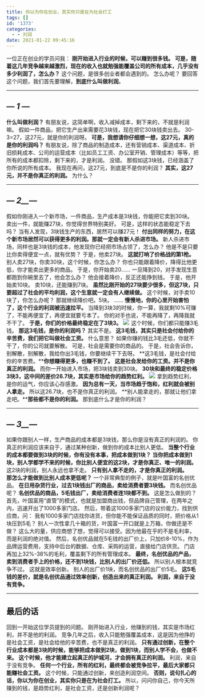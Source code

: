 ```yaml
---
title: 你以为你在创业，其实你只是在为社会打工
tags: []
id: '1373'
categories:
  - - 刘润
date: 2021-01-22 09:45:16
---
```


一位正在创业的学员问我： **刚开始进入行业的时候，可以赚到很多钱。** **可是，随着这几年竞争越来越激烈，现在的收入也就勉强能覆盖公司的所有成本，几乎没有多少利润了，怎么办？** 这个问题，是很多创业者都会遇到的。 怎么办呢？ 要回答这个问题，我们首先要理解，**到底什么叫做利润**。

* * *

  

## _—_ _**1**_ _—_

**什么叫做利润？** 有朋友说，这简单啊，收入减掉成本，剩下来的，不就是利润嘛。 假如一件商品，把它生产出来需要花3块钱，现在把它30块钱卖出去。 30-3=27，这27元，就是你的利润呀。 **可是，我想请你仔细想一想，这27元，真的是你的利润吗？** 有朋友说，除了商品的制造成本，还有营销成本、渠道成本、折旧损耗成本、公司的运营成本（比如员工工资、办公室开销、管理成本）等等，把所有的成本都扣除，剩下来的，才是利润。 没错。 那假如这3块钱，已经涵盖了你所说的所有成本。 我现在再问，这27元，到底是不是你的利润？ **其实，这27元，并不是你真正的利润。** 为什么？

* * *

  

## _—_ _**2**__—_

假如你刚进入一个新市场，一件商品，生产成本是3块钱，你能把它卖到30块。 卖出一件，就能赚27块，你觉得世界特别美好。 可是，这样的状态能稳定下去吗？ 当有人发现，3块钱生产的东西，居然可以赚27元！ **付出同样的努力，在这个新市场居然可以获得更多的利润。那就一定会有新人杀进市场。** 新人杀进市场，同样也是3块钱的成本，他发现你已经把市场占领了，怎么办？ 他是不是只要比你卖得便宜一点，就有优势？ 于是，他卖27块。 **这就打响了价格战的第1枪。** 别人卖27块，你卖30块，这个时候，你怎么办？ 你也只能跟着降价，降得比他更低，你才能卖出更多的商品。 于是，你开始卖20…… 一旦降到20，对手发现生意都跑到你碗里去了，他会怎么办？ 他会接着降价，反正还能挣到钱。 于是，他开始卖10块。 卖10块，还能赚到7块。 **虽然比刚开始的27块要少很多，但这7块，只要超过了社会的平均利润，这个生意就一定会有人继续做。** 这个时候，对手卖10块了，你怎么办呢？ 那就继续降价吧。5块。 …… **慢慢地，你的心里开始害怕了，这个行业的利润被迅速拉平。** 当降到3块3的时候，你一算，我就剩10%可赚了，不能再便宜了，再便宜就要亏本了。 你的对手也说，不能再降了，再降我就不干了。 **于是，你们的价格最终稳定在了3块3。** ![](https://img-blog.csdnimg.cn/img_convert/7a362b5829111a9dae0f1caa3e215d34.png)![](data:image/gif;base64,R0lGODlhAQABAPABAP///wAAACH5BAEKAAAALAAAAAABAAEAAAICRAEAOw== "点击并拖拽以移动") 这个时候，你们都只能赚3毛钱。 **那这3毛钱，是你的利润吗？** 其实不是。 **这3毛钱，其实只是社会付给你的辛苦费，我们把它叫做社会工资。** 什么意思？ 如果你赚的钱比3毛还低，你就不干了，你的公司就要解散。 可是，社会是需要你的商品的。 于是，社会告诉你，别解散，别解散，我给你出3毛钱，你要继续干下去呀。 **这3毛钱，是社会付给你的辛苦费。****你想赚得更多，也赚不到了。** **这是社会发给你的工资。****并不是你真正的利润****。** 而你一开始进入市场，把3块钱卖到30块。 **30块和最终的稳定价格3块3，这中间的差价26.7块，其实是市场给你的趋势红利。** ![](https://img-blog.csdnimg.cn/img_convert/ff83ecc9bde95bb18b8648c39107c5bd.png)![](data:image/gif;base64,R0lGODlhAQABAPABAP///wAAACH5BAEKAAAALAAAAAABAAEAAAICRAEAOw== "点击并拖拽以移动") 拿到趋势红利，是你的运气，你应该心存感激。 **因为总有一天，当市场趋于饱和，红利就会被别人拿走。** 所以这26.7块，也不是你真正的利润。 **别人能拿走的，那就让他们拿走吧。****那些都不是你的利润。** 那到底什么才是你的利润？

* * *

  

## _—_ _**3**__—_

如果你跟别人一样，生产商品的成本都是3块钱，那么你是没有真正的利润的。 你真正的利润应该来自于，通过某种创新，做到你的成本比别人更低。 **当整个行业的成本都要做到3块的时候，你有没有本事，把成本做到1块？** **当你把成本做到1块，别人学都学不来的时候，你比别人便宜的这2块，才是你真正、唯一的利润。** 这2块的利润，别人永远也拿不走。 **只有别人拿不走的，才是你真正的利润。**  
**那怎么才能做到比别人成本更低呢？** 一个非常典型的例子，就是叶国富的名创优品。 **在日用杂货行业，过去1块钱出厂的商品，卖给消费者要3块钱。** 而名创优品呢？ **名创优品的商品，5毛钱出厂，卖给消费者连1块都不到。** 这是怎么做到的？ 首先，叶国富用“直管”的模式，也就是加盟商出钱，但品牌自己管理，在两年之内，迅速开出了1000多家门店。 然后，带着这1000多家门店的议价能力，找到供应商，问： 我有1000多家门店找你进货，但你能不能保证品质的同时，把价格从1块压到5毛？ 别人一次性拿几十箱的货，叶国富一开口就是上万箱，你做还是不做？ 这么大的量，供应商想了想，觉得可以接受。因为他最在乎的不是毛利率，而是利润的绝对值。 然后，名创优品就在5毛钱的出厂价上，只加价8-10%，作为品牌运营费用，支持中后台的数据、仓库、采购的运营，直接给门店供货。 门店再加上32%-38%的毛利，覆盖剩下的所有管理成本。 **最终，名创优品的产品，卖到消费者手上的价格，还不到1块钱，比别人的出厂价还低。** 所以别人根本就竞争不过。 这就是效率创新。 别人的出厂价1块，而名创优品的出厂价5毛。 **这5毛钱的差价，就是名创优品通过效率创新，创造出来的真正利润。** **利润，来自于没有竞争。**

* * *

## **最后的话**

回到一开始这位学员提到的问题。 刚开始进入行业，他赚到的钱，其实是市场红利，并不是他的利润。 竞争几年之后，收入只能勉强覆盖成本，这是因为他挣的是社会工资，是社会给他的辛苦费，也不是真正的利润。 **只有通过创新，在整个行业成本都是3块的时候，能够把成本做到2块，做到1块，而别人学不会，也做不来。** **这个时候，他才能建立起真正的护城河，才会拥有真正的利润。** 利润，来自于没有竞争。 **任何一个行业，所有的红利，最终都会被竞争拉平，最后大家都只能赚社会工资。** 这个时候，只能通过创新，来创造利润空间。 **否则，说句扎心的话，你以为你在创业，其实你只是在为社会打工。** 所以，问问你自己，你今天所赚到的钱，是趋势红利，是社会工资，还是创新利润呢？